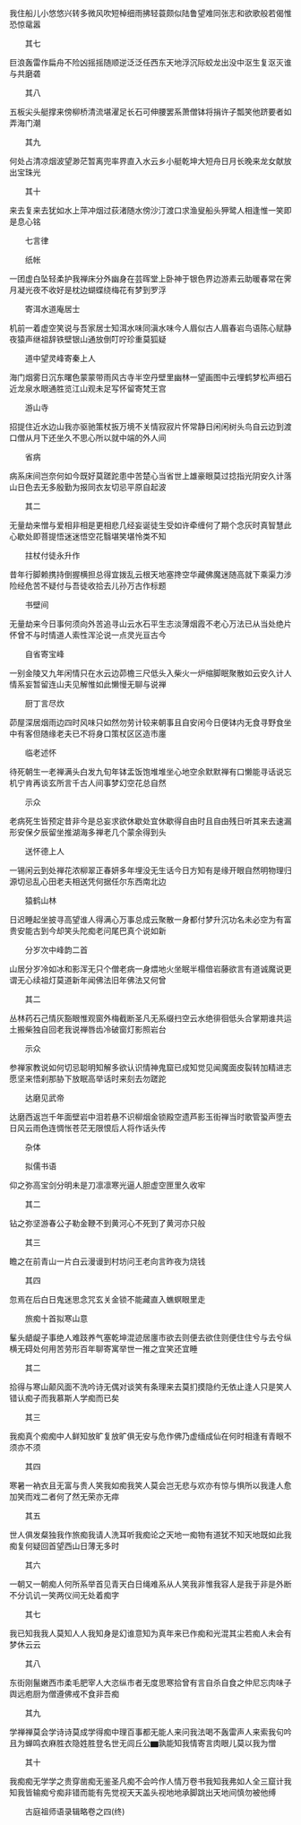 <!-- { "loadSidebar": true } -->
我住船儿小悠悠兴转多微风吹短棹细雨拂轻蓑颇似陆鲁望难同张志和欲歌般若偈惟恐惊鼋嚣

　　其七

巨浪轰雷作扁舟不险凶摇摇随顺逆泛泛任西东天地浮沉际蛟龙出没中沤生复沤灭谁与共磨砻

　　其八

五板尖头艇撑来傍柳桥清流堪濯足长石可伸腰罢系萧僧钵将捐许子瓢笑他跻要者如弄海门潮

　　其九

何处占清凉烟波望渺茫暂离兜率界直入水云乡小艇乾坤大短舟日月长晚来龙女献放出宝珠光

　　其十

来去复来去犹如水上萍冲烟过荻渚随水傍沙汀渡口求渔叟船头狎鹭人相逢惟一笑即是息心铭

　　七言律

　　纸帐

一团虚白坠轻柔护我禅床分外幽身在芸晖堂上卧神于银色界边游素云助暖春常在霁月凝光夜不收好是枕边蝴蝶绕梅花有梦到罗浮

　　寄洱水道庵居士

机前一着虚空笑说与吾家居士知洱水味同滇水味今人眉似古人眉春岩鸟语陈心赋静夜猿声继祖辞铁壁银山通放倒叮咛珍重莫狐疑

　　道中望灵峰寄秦上人

海门烟雾日沉东曙色蒙蒙带雨风古寺半空丹壁里幽林一望画图中云埋鹤梦松声细石近龙泉水眼通胜览江山观未足写怀留寄梵王宫

　　游山寺

招提住近水边山我亦驱驰策杖扳万境不关情寂寂片怀常静日闲闲树头鸟自云边到渡口僧从月下还坐久不思心所以就中端的外人间

　　省病

病系床间岂奈何如今既好莫蹉跎患中苦楚心当省世上雄豪眼莫过捻指光阴安久计落山日色去无多殷勤为报同衣友切忌平原自起波

　　其二

无量劫来憎与爱相非相是更相悲几经妄诞徒生受如许牵缠何了期个念灰时真智慧此心歇处即菩提悟迷迷悟空花翳堪笑堪怜类不知

　　拄杖付徒永升作

昔年行脚赖携持倒握横担总得宜拨乱云根天地塞搀空华藏佛魔迷随高就下乘渠力涉险经危苦不疑付与吾徒收拾去儿孙万古作标题

　　书壁间

无量劫来今日事何须向外苦追寻山云水石平生志淡薄烟霞不老心万法已从当处绝片怀曾不与时情道人索性浑沦说一点灵光亘古今

　　自省寄宝峰

一别金陵又九年闲情只在水云边茆檐三尺低头入柴火一炉缩脚眠聚散如云安久计人情系妄暂留连山夫见解惟如此懒慢无聊与说禅

　　厨丁言尽炊

茆屋深居烟雨边四时风味只如然勿劳计较来朝事且自安闲今日便钵内无食寻野食坐中有客但随缘老夫已不将身口策杖区区造市廛

　　临老述怀

待死朝生一老禅满头白发九旬年钵盂饭饱堆堆坐心地空余默默禅有口懒能寻话说忘机宁肯再谈玄所言千古人间事梦幻空花总自然

　　示众

老病死生皆预定昔非今是总妄求欲休歇处宜休歇得自由时且自由残日听其来去速漏形安保夕辰留坐推湖海多禅老几个蒙余得到头

　　送怀德上人

一锡闲云到处禅花浓柳翠正春妍多年埋没无生话今日方知有是缘开眼自然明物理归源切忌乱心田老夫相送凭何据任尔东西南北边

　　猿鹤山林

日迟睡起坐披寻高望谁人得满心万事总成云聚散一身都付梦升沉功名未必空为有富贵安能古到今却笑头陀痴老问尾巴真个说如新

　　分岁次中峰韵二首

山居分岁冷如冰和影浑无只个僧老病一身煨地火坐眠半榻偣岩藤欲言有道诚魔说更谓无心续祖灯莫道新年闻佛法旧年佛法又何曾

　　其二

丛林药石己情灰豁眼惟观窗外梅截断圣凡无系缀扫空云水绝徘徊低头合掌期谁共运土搬柴独自回老我说禅唇齿冷破窗灯影照岩台

　　示众

参禅家教说如何切忌聪明知解多欲认识情神鬼窟已成知觉见闻魔面皮裂转加精进志愿坚来悟刹那胁下放眠高举话时来刻去勿蹉跎

　　达磨见武帝

达磨西返岂千年面壁岩中泪若悬不识柳烟金锁殿空遗芦影玉街禅当时歌管蛩声堕去日风云雨色连惆怅苍茫无限恨后人将作话头传

　　杂体

　　拟儒书语

仰之弥高宝剑分明未是刀凛凛寒光逼人胆虚空匣里久收牢

　　其二

钻之弥坚游春公子勒金鞭不到黄河心不死到了黄河亦只般

　　其三

瞻之在前青山一片白云漫谩到村坊问王老向言昨夜为烧钱

　　其四

忽焉在后白日鬼迷思念咒玄关金锁不能藏直入蟭螟眼里走

　　旅痴十首拟寒山意

髼头龉龊子事绝人难跂养气塞乾坤混迹居廛市欲去则便去欲住则便住住兮与去兮纵横无碍处何用苦劳形百年聊寄寓举世一推之宜笑还宜睡

　　其二

拾得与寒山颠风面不洗吟诗无偶对谈笑有条理来去莫扪摸隐约无依止逢人只是笑人错认痴子而我慕斯人学痴而已矣

　　其三

我痴真个痴痴中人鲜知放旷复放旷俱无安与危作佛乃虚缅成仙在何时相逢有青眼不须亦不须

　　其四

寒暑一衲衣且无富与贵人笑我如痴我笑人莫会岂无悲与欢亦有惊与惧所以我逢人愈加笑而戏二者何了然无荣亦无瘁

　　其五

世人俱发粲独我作旅痴我请人洗耳听我痴论之天地一痴物有道犹不知天地既如此我痴复何疑回首望西山日薄无多时

　　其六

一朝又一朝痴人何所系举首见青天白日绳难系从人笑我非惟我容人是我于非是外断不分讥讥一笑两仪间无处着痴字

　　其七

我已知我我人莫知人人我知身是幻谁意知为真年来已作痴和光混其尘若痴人未会有梦休云云

　　其八

东街刚鬣嫩西市柔毛肥宰人大恣纵市者无度思寒拾曾有言自杀自食之仲尼忘肉味子舆远庖厨为僧遵佛戒不食非吾痴

　　其九

学禅禅莫会学诗诗莫成学得痴中理百事都无能人来问我法喝不轰雷声人来索我句吟且为蝉鸣衣麻胜衣隐姓胜登名世无闾丘公▆孰能知我情寄言肉眼儿莫以我为憎

　　其十

我痴痴无学学之贵穿凿痴无鉴圣凡痴不会吟作人情万卷书我知我弗如人全三窟计我知我皆输痴兮痴非错而能有先觉视天天盖头视地地承脚跳出天地间慎勿被他缚

　　古庭祖师语录辑略卷之四(终)
